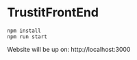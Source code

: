 # TrustitFrontEnd

``` 
npm install 
npm run start
```

Website will be up on:  http://localhost:3000
